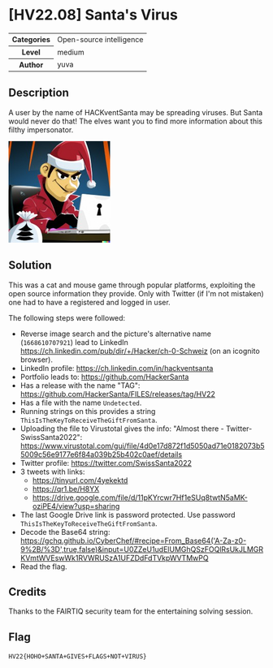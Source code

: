 # [HV22.08] Santa's Virus

<table>
  <tr>
    <th>Categories</th>
    <td>Open-source intelligence</td>
  </tr>
  <tr>
    <th>Level</th>
    <td>medium</td>
  </tr>
  <tr>
    <th>Author</th>
    <td>yuva</td>
  </tr>
</table>

## Description
A user by the name of HACKventSanta may be spreading viruses. But Santa would never do that! The elves want you to find more information about this filthy impersonator.

![Evil santa](./37ff7417-5c2d-46bc-985c-715e6193d57a.jpg)

## Solution
This was a cat and mouse game through popular platforms, exploiting the open source information they provide.
Only with Twitter (if I'm not mistaken) one had to have a registered and logged in user.

The following steps were followed:
- Reverse image search and the picture's alternative name (`1668610707921`) lead to LinkedIn https://ch.linkedin.com/pub/dir/+/Hacker/ch-0-Schweiz (on an icognito browser).
- LinkedIn profile: https://ch.linkedin.com/in/hackventsanta
- Portfolio leads to: https://github.com/HackerSanta
- Has a release with the name "TAG": https://github.com/HackerSanta/FILES/releases/tag/HV22
- Has a file with the name `Undetected`.
- Running strings on this provides a string `ThisIsTheKeyToReceiveTheGiftFromSanta`.
- Uploading the file to Virustotal gives the info: "Almost there - Twitter-SwissSanta2022": https://www.virustotal.com/gui/file/4d0e17d872f1d5050ad71e0182073b55009c56e9177e6f84a039b25b402c0aef/details
- Twitter profile: https://twitter.com/SwissSanta2022
- 3 tweets with links:
  - https://tinyurl.com/4yekektd
  - https://qr1.be/H8YX
  - https://drive.google.com/file/d/11pKYrcwr7Hf1eSUq8twtN5aMK-oziPE4/view?usp=sharing
- The last Google Drive link is password protected. Use password `ThisIsTheKeyToReceiveTheGiftFromSanta`.
- Decode the Base64 string: https://gchq.github.io/CyberChef/#recipe=From_Base64('A-Za-z0-9%2B/%3D',true,false)&input=U0ZZeU1udElUMGhQSzFOQlRsUkJLMGRKVmtWVEswWk1RVWRUSzA1UFZDdFdTVkpWVTMwPQ
- Read the flag.

## Credits
Thanks to the FAIRTIQ security team for the entertaining solving session.

## Flag
```
HV22{HOHO+SANTA+GIVES+FLAGS+NOT+VIRUS}
```

